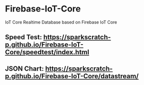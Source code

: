 # Firebase-IoT-Core
IoT Core Realtime Database based on Firebase IoT Core

## Speed Test: https://sparkscratch-p.github.io/Firebase-IoT-Core/speedtest/index.html
## JSON Chart: https://sparkscratch-p.github.io/Firebase-IoT-Core/datastream/
